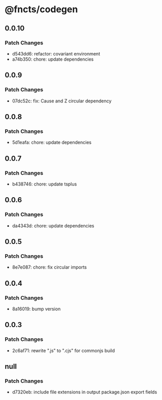 # @fncts/codegen

## 0.0.10

### Patch Changes

- d543dd6: refactor: covariant environment
- a74b350: chore: update dependencies

## 0.0.9

### Patch Changes

- 07dc52c: fix: Cause and Z circular dependency

## 0.0.8

### Patch Changes

- 5d1eafa: chore: update dependencies

## 0.0.7

### Patch Changes

- b438746: chore: update tsplus

## 0.0.6

### Patch Changes

- da4343d: chore: update dependencies

## 0.0.5

### Patch Changes

- 8e7e087: chore: fix circular imports

## 0.0.4

### Patch Changes

- 8a16019: bump version

## 0.0.3

### Patch Changes

- 2c6af71: rewrite ".js" to ".cjs" for commonjs build

## null

### Patch Changes

- d7320eb: include file extensions in output package.json export fields
